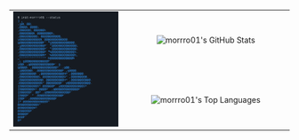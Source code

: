 <table border="0" align="center">
    <tr>
        <td align="center" width="324" rowspan="3" border="0">
            <img src="console.svg" alt="Illustration" width="324" />
        </td>
        <td align="center" width="440" border="0">
            <img src="https://github-readme-stats.vercel.app/api?username=morrro01&count_private=true&show_icons=true&hide_border=true&bg_color=161b22&icon_color=2c98ff&text_color=c9d1d9&title_color=2c98ff" alt="morrro01's GitHub Stats" width="440" />
    </tr>
    <tr></tr>
    <tr>
        <td align="center" width="440" border="0">
            <img src="https://github-readme-stats.vercel.app/api/top-langs/?username=morrro01&show_icons=true&hide_border=true&bg_color=161b22&icon_color=2c98ff&text_color=c9d1d9&title_color=2c98ff&layout=compact&card_width=440&langs_count=6" alt="morrro01's Top Languages" width="440" />
        </td>
    </tr>
</table>
